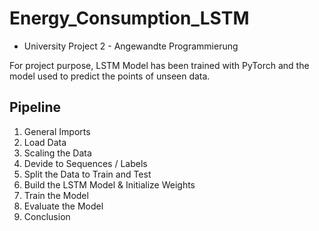 # Energy_Consumption_LSTM
  - University Project 2 - Angewandte Programmierung

For project purpose, LSTM Model has been trained with PyTorch and the model used to predict the points of unseen data. 

## Pipeline

1. General Imports
2. Load Data
3. Scaling the Data
4. Devide to Sequences / Labels
5. Split the Data to Train and Test
6. Build the LSTM Model & Initialize Weights
7. Train the Model
8. Evaluate the Model
9. Conclusion

